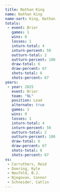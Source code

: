 ```yaml
---
title: Nathan King
name: Nathan King
name-sort: King, Nathan
totals:
 - event: Brier
   games: 1
   wins: 0
   losses: 1
   inturn-total: 4
   inturn-percent: 50
   outturn-total: 2
   outturn-percent: 100
   draw-total: 6
   draw-percent: 67
   shots-total: 6
   shots-percent: 67
years:
 - year: 2025
   event: Brier
   team: "NL"
   position: Lead
   alternate: true
   games: 1
   wins: 0
   losses: 1
   inturn-total: 4
   inturn-percent: 50
   outturn-total: 2
   outturn-percent: 100
   draw-total: 6
   draw-percent: 67
   shots-total: 6
   shots-percent: 67
vs:
 - Carruthers, Reid
 - Doering, Kyle
 - Neufeld, B.J.
 - Njegovan, Connor
 - Schneider, Catlin
---
```

